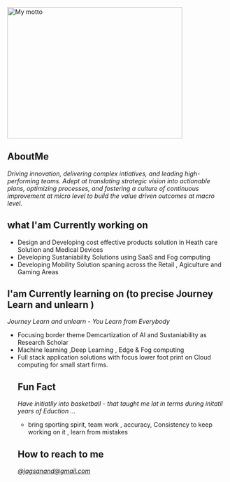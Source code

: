 
<div> <img src="https://github.com/jagsanand76/jagsanand76/assets/32331987/93c2bb46-d175-4d3d-a84b-a64b57616f04" alt="My motto" width="400" height="300"> </div>
</div>

<div>
  
## AboutMe
  <i> Driving innovation, delivering complex intiatives, and leading high-performing teams. Adept at translating strategic vision into actionable plans, optimizing processes, and fostering a culture of continuous improvement at micro level to build the value driven outcomes at macro level. </i> 

## what I'am Currently working on
  <ul>
    <li> Design and Developing cost effective products solution in Heath care Solution and Medical Devices</li>
    <li> Developing Sustaniability Solutions using SaaS and Fog computing</li>
    <li> Developing Mobility Solution spaning across the Retail , Agiculture and Gaming Areas </li>
  </ul>
  
## I'am Currently learning on (to precise Journey Learn and unlearn )
  <i>Journey Learn and unlearn - You Learn from Everybody</i>
  <ul>
    <li> Focusing border theme Demcartization of AI and Sustaniability as Research Scholar</li>
    <li> Machine learning ,Deep Learning , Edge & Fog computing</li>
    <li> Full stack application solutions with focus lower foot print on Cloud computing for small start firms.</li>
  </ui>

## Fun Fact
  <i> Have initiatlly into basketball - that taught me lot in terms during initatil years of Eduction ...</i>
  <ul>
     <li>bring sporting spirit, team work , accuracy, Consistency to keep working on it , learn from mistakes </li>
  </ul>   

## How to reach to me
<i>@jagsanand@gmail.com</i>

</div>
